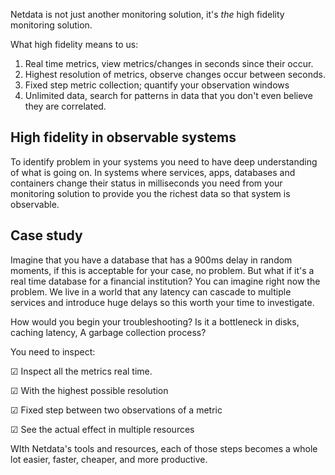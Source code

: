 <!--
title: "High fidelity monitoring"
sidebar_label: "High fidelity monitoring"
custom_edit_url: "https://github.com/netdata/netdata/blob/master/docs/concepts/netdata-architecture/high-fidelity-monitoring.md"
sidebar_position: "300"
learn_status: "Published"
learn_topic_type: "Concepts"
learn_rel_path: "Concepts/Netdata architecture"
learn_docs_purpose: "Present what high fidelity monitoring is"
-->

Netdata is not just another monitoring solution, it's _the_ high fidelity monitoring solution.

What high fidelity means to us:

1. Real time metrics, view metrics/changes in seconds since their occur.
2. Highest resolution of metrics, observe changes occur between seconds.
3. Fixed step metric collection; quantify your observation windows
4. Unlimited data, search for patterns in data that you don't even believe they are correlated.

## High fidelity in observable systems

To identify problem in your systems you need to have deep understanding of what is going on. In systems where services,
apps, databases and containers change their status in milliseconds you need from your monitoring solution to provide you
the richest data so that system is observable.

## Case study

Imagine that you have a database that has a 900ms delay in random moments, if this is acceptable for your case,
no problem. But what if it's a real time database for a financial institution? You can imagine right now the problem. We
live in a world that any latency can cascade to multiple services and introduce huge delays so this worth your time to
investigate.

How would you begin your troubleshooting? Is it a bottleneck in disks, caching latency, A garbage collection
process?

You need to inspect:

☑ Inspect all the metrics real time.

☑ With the highest possible resolution

☑ Fixed step between two observations of a metric

☑ See the actual effect in multiple resources

WIth Netdata's tools and resources, each of those steps becomes a whole lot easier, faster, cheaper, and more productive. 

